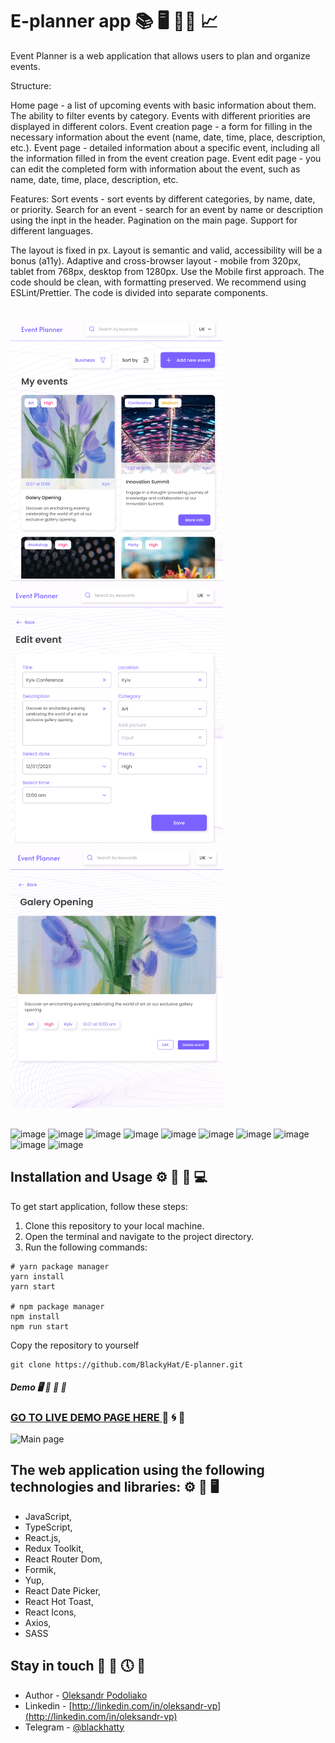 # E-planner app 📚 🖥️ 👨‍💻 📈

Event Planner is a web application that allows users to plan and organize events.

Structure:

Home page - a list of upcoming events with basic information about them. The ability to filter events by category. Events with different priorities are displayed in different colors.
Event creation page - a form for filling in the necessary information about the event (name, date, time, place, description, etc.).
Event page - detailed information about a specific event, including all the information filled in from the event creation page.
Event edit page - you can edit the completed form with information about the event, such as name, date, time, place, description, etc.

Features:
Sort events - sort events by different categories, by name, date, or priority.
Search for an event - search for an event by name or description using the inpt in the header.
Pagination on the main page.
Support for different languages.

The layout is fixed in px.
Layout is semantic and valid, accessibility will be a bonus (a11y).
Adaptive and cross-browser layout - mobile from 320px, tablet from 768px, desktop from 1280px.
Use the Mobile first approach.
The code should be clean, with formatting preserved. We recommend using ESLint/Prettier.
The code is divided into separate components.

##

![Main page ](assets/11.png) ![Create page ](assets/22.png)
![Event page ](assets/33.png)

##

![image](https://img.shields.io/badge/TypeScript-007ACC?style=for-the-badge&logo=typescript&logoColor=white)
![image](https://img.shields.io/badge/JavaScript-323330?style=for-the-badge&logo=javascript&logoColor=F7DF1E)
![image](https://img.shields.io/badge/React-20232A?style=for-the-badge&logo=react&logoColor=61DAFB)
![image](https://img.shields.io/badge/React_Router-CA4245?style=for-the-badge&logo=react-router&logoColor=white)
![image](https://img.shields.io/badge/Redux-593D88?style=for-the-badge&logo=redux&logoColor=whiteLHere)
![image](https://img.shields.io/badge/Vite-B73BFE?style=for-the-badge&logo=vite&logoColor=FFD62E)
![image](https://img.shields.io/badge/MongoDB-4EA94B?style=for-the-badge&logo=mongodb&logoColor=white)
![image](https://img.shields.io/badge/Node%20js-339933?style=for-the-badge&logo=nodedotjs&logoColor=white)
![image](https://img.shields.io/badge/Sass-CC6699?style=for-the-badge&logo=sass&logoColor=white)
![image](https://img.shields.io/badge/VSCode-0078D4?style=for-the-badge&logo=visual%20studio%20code&logoColor=white)

## Installation and Usage ⚙️ 🚀 📅 💻

To get start application, follow these steps:

1.  Clone this repository to your local machine.
2.  Open the terminal and navigate to the project directory.
3.  Run the following commands:

```
# yarn package manager
yarn install
yarn start

# npm package manager
npm install
npm run start
```

Copy the repository to yourself

```shell
git clone https://github.com/BlackyHat/E-planner.git
```

##### Demo 🖥️ 🚀 📅 🏦

### [GO TO LIVE DEMO PAGE HERE ]() 👀 🌀 📙

![Main page ]()

## The web application using the following technologies and libraries: ⚙️ 🚧 🖥️

- JavaScript,
- TypeScript,
- React.js,
- Redux Toolkit,
- React Router Dom,
- Formik,
- Yup,
- React Date Picker,
- React Hot Toast,
- React Icons,
- Axios,
- SASS

## Stay in touch 🤠 💼 🕔 🏁

- Author - [Oleksandr Podoliako](https://github.com/BlackyHat)
- Linkedin - [http://linkedin.com/in/oleksandr-vp](http://linkedin.com/in/oleksandr-vp)
- Telegram - [@blackhatty](https://t.me/blackhatty)

